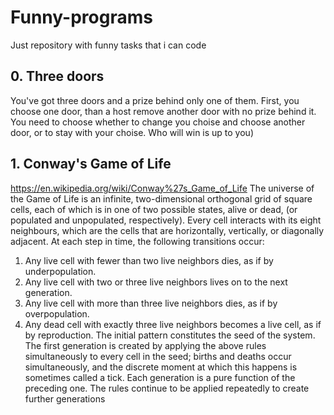 # Funny-programs
Just repository with funny tasks that i can code

## 0. Three doors
You've got three doors and a prize behind only one of them. First, you choose one door, than a host remove another door with no prize behind it. You need to choose whether to change you choise and choose another door, or to stay with your choise. Who will win is up to you)

## 1. Conway's Game of Life
https://en.wikipedia.org/wiki/Conway%27s_Game_of_Life
The universe of the Game of Life is an infinite, two-dimensional orthogonal grid of square cells, each of which is in one of two possible states, alive or dead, (or populated and unpopulated, respectively). Every cell interacts with its eight neighbours, which are the cells that are horizontally, vertically, or diagonally adjacent. At each step in time, the following transitions occur:
  1. Any live cell with fewer than two live neighbors dies, as if by underpopulation.
  2. Any live cell with two or three live neighbors lives on to the next generation.
  3. Any live cell with more than three live neighbors dies, as if by overpopulation.
  4. Any dead cell with exactly three live neighbors becomes a live cell, as if by reproduction.
The initial pattern constitutes the seed of the system. The first generation is created by applying the above rules simultaneously to every cell in the seed; births and deaths occur simultaneously, and the discrete moment at which this happens is sometimes called a tick. Each generation is a pure function of the preceding one. The rules continue to be applied repeatedly to create further generations
